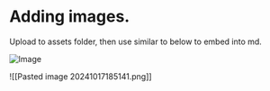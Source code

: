 # Adding images.

Upload to assets folder, then use similar to below to embed into md.



![Image][def]


[def]: ../Pasted%20image%2020240418183718.png


![[Pasted image 20241017185141.png]]
